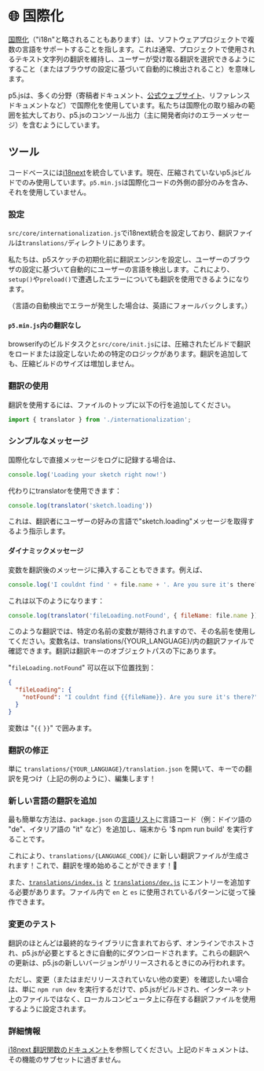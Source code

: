 # 🌐 国際化

[国際化](https://developer.mozilla.org/docs/Glossary/Internationalization_and_localization)（"i18n"と略されることもあります）は、ソフトウェアプロジェクトで複数の言語をサポートすることを指します。これは通常、プロジェクトで使用されるテキスト文字列の翻訳を維持し、ユーザーが受け取る翻訳を選択できるようにすること（またはブラウザの設定に基づいて自動的に検出されること）を意味します。

p5.jsは、多くの分野（寄稿者ドキュメント、[公式ウェブサイト](https://p5js.org)、リファレンスドキュメントなど）で国際化を使用しています。私たちは国際化の取り組みの範囲を拡大しており、p5.jsのコンソール出力（主に開発者向けのエラーメッセージ）を含むようにしています。

## ツール

コードベースには[i18next](https://www.i18next.com)を統合しています。現在、圧縮されていないp5.jsビルドでのみ使用しています。`p5.min.js`は国際化コードの外側の部分のみを含み、それを使用していません。

### 設定

`src/core/internationalization.js`でi18next統合を設定しており、翻訳ファイルは`translations/`ディレクトリにあります。

私たちは、p5スケッチの初期化前に翻訳エンジンを設定し、ユーザーのブラウザの設定に基づいて自動的にユーザーの言語を検出します。これにより、`setup()`や`preload()`で遭遇したエラーについても翻訳を使用できるようになります。

（言語の自動検出でエラーが発生した場合は、英語にフォールバックします。）

#### `p5.min.js`内の翻訳なし

browserifyのビルドタスクと`src/core/init.js`には、圧縮されたビルドで翻訳をロードまたは設定しないための特定のロジックがあります。翻訳を追加しても、圧縮ビルドのサイズは増加しません。

### 翻訳の使用

翻訳を使用するには、ファイルのトップに以下の行を追加してください。

```js
import { translator } from './internationalization';
```

### シンプルなメッセージ

国際化なしで直接メッセージをログに記録する場合は、

```js
console.log('Loading your sketch right now!')
```

代わりにtranslatorを使用できます：

```js
console.log(translator('sketch.loading'))
```

これは、翻訳者にユーザーの好みの言語で"sketch.loading"メッセージを取得するよう指示します。

#### ダイナミックメッセージ

変数を翻訳後のメッセージに挿入することもできます。例えば、

```js
console.log('I couldnt find ' + file.name + '. Are you sure it's there?')
```

これは以下のようになります：

```js
console.log(translator('fileLoading.notFound', { fileName: file.name }))
```

このような翻訳では、特定の名前の変数が期待されますので、その名前を使用してください。変数名は、translations/{YOUR_LANGUAGE}/内の翻訳ファイルで確認できます。翻訳は翻訳キーのオブジェクトパスの下にあります。

"`fileLoading.notFound`" 可以在以下位置找到：

```json
{
  "fileLoading": {
    "notFound": "I couldnt find {{fileName}}. Are you sure it's there?"
  }
}
```

変数は "`{{` `}}`" で囲みます。

### 翻訳の修正

単に `translations/{YOUR_LANGUAGE}/translation.json` を開いて、キーでの翻訳を見つけ（上記の例のように）、編集します！

### 新しい言語の翻訳を追加

最も簡単な方法は、`package.json` の[言語リスト](https://github.com/processing/p5.js/blob/84bc1f92c89786f48e5d6fd1045feb649b932eea/package.json#L111-L114)に言語コード（例：ドイツ語の "de"、イタリア語の "it" など）を追加し、端末から '$ npm run build' を実行することです。

これにより、`translations/{LANGUAGE_CODE}/` に新しい翻訳ファイルが生成されます！これで、翻訳を埋め始めることができます！🥖

また、[`translations/index.js`](../translations/index.js) と [`translations/dev.js`](../translations/dev.js) にエントリーを追加する必要があります。ファイル内で `en` と `es` に使用されているパターンに従って操作できます。

### 変更のテスト
翻訳のほとんどは最終的なライブラリに含まれておらず、オンラインでホストされ、p5.jsが必要とするときに自動的にダウンロードされます。これらの翻訳への更新は、p5.jsの新しいバージョンがリリースされるときにのみ行われます。

ただし、変更（またはまだリリースされていない他の変更）を確認したい場合は、単に `npm run dev` を実行するだけで、p5.jsがビルドされ、インターネット上のファイルではなく、ローカルコンピュータ上に存在する翻訳ファイルを使用するように設定されます。

### 詳細情報

[i18next 翻訳関数のドキュメント](https://www.i18next.com/translation-function/essentials)を参照してください。上記のドキュメントは、その機能のサブセットに過ぎません。

